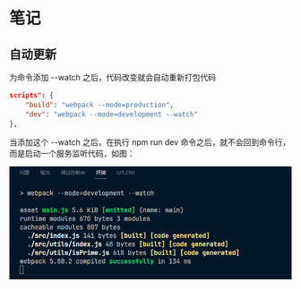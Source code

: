 # 笔记

## 自动更新

为命令添加 --watch 之后，代码改变就会自动重新打包代码

~~~json
scripts": {
	"build": "webpack --mode=production",
	"dev": "webpack --mode=development --watch"
},
~~~

当添加这个 --watch 之后，在执行 npm run dev 命令之后，就不会回到命令行，而是启动一个服务监听代码，如图：

![image-20230916103645832](笔记.assets/image-20230916103645832.png)

